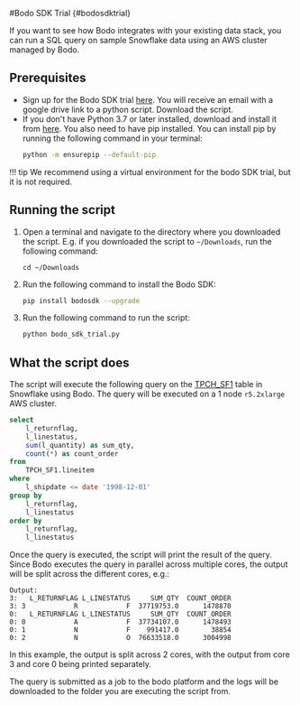 #Bodo SDK Trial {#bodosdktrial}

If you want to see how Bodo integrates with your existing data stack, you can run a SQL query on sample Snowflake data using an AWS cluster managed by Bodo. 


## Prerequisites

- Sign up for the Bodo SDK trial [here](https://www.bodo.ai/sdktrial). You will receive an email with a google drive link to a python script. Download the script. 
- If you don't have Python 3.7 or later installed, download and install it from [here](https://www.python.org/downloads/). You also need to have pip installed. You can install pip by running the following command in your terminal:
    ```bash
    python -m ensurepip --default-pip
    ```

!!! tip
    We recommend using a virtual environment for the bodo SDK trial, but it is not required.


## Running the script

1. Open a terminal and navigate to the directory where you downloaded the script. E.g. if you downloaded the script to `~/Downloads`, run the following command:
    ```shell
    cd ~/Downloads
    ```
   
2. Run the following command to install the Bodo SDK:
    ```bash
    pip install bodosdk --upgrade
    ```
   
3. Run the following command to run the script:
    ```bash
    python bodo_sdk_trial.py
    ```
   

## What the script does

The script will execute the following query on the [TPCH_SF1](https://docs.snowflake.com/en/user-guide/sample-data-tpch.html) table in Snowflake using Bodo. The query will be executed on a 1 node `r5.2xlarge` AWS cluster. 

```sql
select
    l_returnflag,
    l_linestatus,
    sum(l_quantity) as sum_qty,
    count(*) as count_order
from
    TPCH_SF1.lineitem
where
    l_shipdate <= date '1998-12-01'
group by
    l_returnflag,
    l_linestatus
order by
    l_returnflag,
    l_linestatus
```

Once the query is executed, the script will print the result of the query. Since Bodo executes the query in parallel across multiple cores, the output will be split across the different cores, e.g.:

```shell
Output:
3:   L_RETURNFLAG L_LINESTATUS     SUM_QTY  COUNT_ORDER
3: 3            R            F  37719753.0      1478870
0:   L_RETURNFLAG L_LINESTATUS     SUM_QTY  COUNT_ORDER
0: 0            A            F  37734107.0      1478493
0: 1            N            F    991417.0        38854
0: 2            N            O  76633518.0      3004998
```

In this example, the output is split across 2 cores, with the output from core 3 and core 0 being printed separately.

The query is submitted as a job to the bodo platform and the logs will be downloaded to the folder you are executing the script from.
   
   
   



